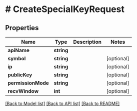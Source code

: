 # # CreateSpecialKeyRequest

## Properties

Name | Type | Description | Notes
------------ | ------------- | ------------- | -------------
**apiName** | **string** |  |
**symbol** | **string** |  | [optional]
**ip** | **string** |  | [optional]
**publicKey** | **string** |  | [optional]
**permissionMode** | **string** |  | [optional]
**recvWindow** | **int** |  | [optional]

[[Back to Model list]](../../README.md#models) [[Back to API list]](../../README.md#endpoints) [[Back to README]](../../README.md)
